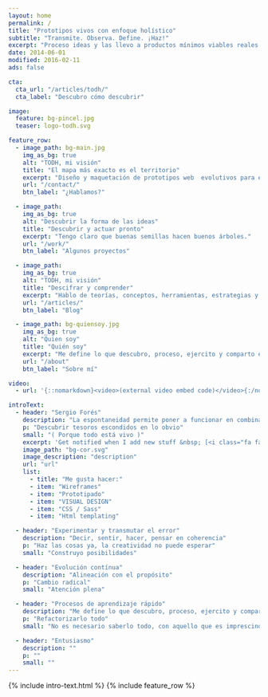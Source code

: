 ```yaml
---
layout: home
permalink: /
title: "Prototipos vivos con enfoque holístico"
subtitle: "Transmite. Observa. Define. ¡Haz!"
excerpt: "Proceso ideas y las llevo a productos mínimos viables reales que evolucionan."
date: 2014-06-01
modified: 2016-02-11
ads: false

cta:
  cta_url: "/articles/todh/"
  cta_label: "Descubro cómo descubrir"

image:
  feature: bg-pincel.jpg
  teaser: logo-todh.svg

feature_row:
  - image_path: bg-main.jpg
    img_as_bg: true
    alt: "TODH, mi visión"
    title: "El mapa más exacto es el territorio"
    excerpt: "Diseño y maquetación de prototipos web  evolutivos para equipos multidisciplinares"
    url: "/contact/"
    btn_label: "¿Hablamos?"

  - image_path:
    img_as_bg: true
    alt: "Descubrir la forma de las ideas"
    title: "Descubrir y actuar pronto"
    excerpt: "Tengo claro que buenas semillas hacen buenos árboles."
    url: "/work/"
    btn_label: "Algunos proyectos"

  - image_path:
    img_as_bg: true
    alt: "TODH, mi visión"
    title: "Descifrar y comprender"
    excerpt: "Hablo de teorías, conceptos, herramientas, estrategias y maneras de pensar la realidad"
    url: "/articles/"
    btn_label: "Blog"

  - image_path: bg-quiensoy.jpg
    img_as_bg: true
    alt: "Quien soy"
    title: "Quién soy"
    excerpt: "Me define lo que descubro, proceso, ejercito y comparto en el instante presente"
    url: "/about"
    btn_label: "Sobre mí"

video:
  - url: '{::nomarkdown}<video>(external video embed code)</video>{:/nomarkdown}'

introText:
  - header: "Sergio Forés"
    description: "La espontaneidad permite poner a funcionar en combinación todo aquello que somos ahora"
    p: "Descubrir tesoros escondidos en lo obvio"
    small: "( Porque todo está vivo )"
    excerpt: 'Get notified when I add new stuff &nbsp; [<i class="fa fa-twitter"></i> @t0tinspire](https://twitter.com/t0tinspire){: .btn .btn--twitter}'
    image_path: "bg-cor.svg"
    image_description: "description"
    url: "url"
    list:
      - title: "Me gusta hacer:"
      - item: "Wireframes"
      - item: "Prototipado"
      - item: "VISUAL DESIGN"
      - item: "CSS / Sass"
      - item: "Html templating"

  - header: "Experimentar y transmutar el error"
    description: "Decir, sentir, hacer, pensar en coherencia"
    p: "Haz las cosas ya, la creatividad no puede esperar"
    small: "Construyo posibilidades"

  - header: "Evolución contínua"
    description: "Alineación con el propósito"
    p: "Cambio radical"
    small: "Atención plena"

  - header: "Procesos de aprendizaje rápido"
    description: "Me define lo que descubro, proceso, ejercito y comparto en el instante presente"
    p: "Refactorizarlo todo"
    small: "No es necesario saberlo todo, con aquello que es imprescindible nos basta"

  - header: "Entusiasmo"
    description: ""
    p: ""
    small: ""
---
```


{% include intro-text.html %}
{% include feature_row %}

